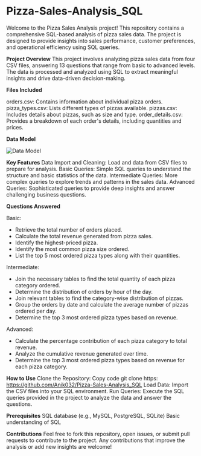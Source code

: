 # Pizza-Sales-Analysis_SQL
Welcome to the Pizza Sales Analysis project! This repository contains a comprehensive SQL-based analysis of pizza sales data. The project is designed to provide insights into sales performance, customer preferences, and operational efficiency using SQL queries.

**Project Overview**
This project involves analyzing pizza sales data from four CSV files, answering 13 questions that range from basic to advanced levels. The data is processed and analyzed using SQL to extract meaningful insights and drive data-driven decision-making.

**Files Included**

orders.csv: Contains information about individual pizza orders.
pizza_types.csv: Lists different types of pizzas available.
pizzas.csv: Includes details about pizzas, such as size and type.
order_details.csv: Provides a breakdown of each order's details, including quantities and prices.

**Data Model**

![Data Model](https://github.com/Anik032/Pizza-Sales-Analysis_SQL/assets/135404517/13192d11-5497-4657-8401-a2f6cb56295d)


**Key Features**
Data Import and Cleaning: Load and data from CSV files to prepare for analysis.
Basic Queries: Simple SQL queries to understand the structure and basic statistics of the data.
Intermediate Queries: More complex queries to explore trends and patterns in the sales data.
Advanced Queries: Sophisticated queries to provide deep insights and answer challenging business questions.

**Questions Answered** 

Basic:
* Retrieve the total number of orders placed.
* Calculate the total revenue generated from pizza sales.
* Identify the highest-priced pizza.
* Identify the most common pizza size ordered.
* List the top 5 most ordered pizza types along with their quantities.


Intermediate:
* Join the necessary tables to find the total quantity of each pizza category ordered.
* Determine the distribution of orders by hour of the day.
* Join relevant tables to find the category-wise distribution of pizzas.
* Group the orders by date and calculate the average number of pizzas ordered per day.
* Determine the top 3 most ordered pizza types based on revenue.

Advanced:
* Calculate the percentage contribution of each pizza category to total revenue.
* Analyze the cumulative revenue generated over time.
* Determine the top 3 most ordered pizza types based on revenue for each pizza category.

**How to Use**
Clone the Repository:
Copy code
git clone https: https://github.com/Anik032/Pizza-Sales-Analysis_SQL
Load Data: Import the CSV files into your SQL environment.
Run Queries: Execute the SQL queries provided in the project to analyze the data and answer the questions.

**Prerequisites**
SQL database (e.g., MySQL, PostgreSQL, SQLite)
Basic understanding of SQL

**Contributions**
Feel free to fork this repository, open issues, or submit pull requests to contribute to the project. Any contributions that improve the analysis or add new insights are welcome!
